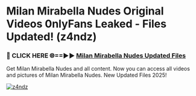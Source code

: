 # Milan Mirabella Nudes Original Videos 0nlyFans Leaked - Files Updated! (z4ndz)

<h3>🔴 CLICK HERE 🌐==►► <a href="https://tinyurl.com/yrmya6cz" rel="nofollow">Milan Mirabella Nudes Updated Files</a></h3>

Get Milan Mirabella Nudes and all content. Now you can access all videos and pictures of Milan Mirabella Nudes. New Updated Files 2025!

[![z4ndz](https://i.imgur.com/FMdXYCs.gif)](https://tinyurl.com/yrmya6cz)
